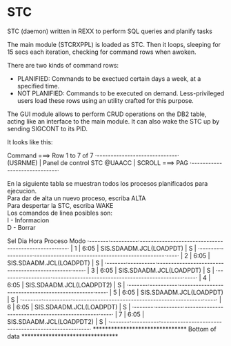 STC
===

STC (daemon) written in REXX to perform SQL queries and planify tasks

The main module (STCRXPPL) is loaded as STC. Then it loops, sleeping for 15 secs each iteration,
checking for command rows when awoken.

There are two kinds of command rows:

- PLANIFIED: Commands to be exectued certain days a week, at a specified time.
- NOT PLANIFIED: Commands to be executed on demand. Less-privileged users load these rows using 
an utility crafted for this purpose.

The GUI module allows to perform CRUD operations on the DB2 table, acting like an interface to the main module.
It can also wake the STC up by sending SIGCONT to its PID.

It looks like this:

 Command ===>                                                   Row 1 to 7 of 7 
                          ·-----------------------------·                       
 (USRNME)                 | Panel de control STC @UAACC |       SCROLL  ===> PAG
                          ·-----------------------------·                       
                                                                                
  En la siguiente tabla se muestran todos los procesos planificados para        
  ejecucion.                                                                    
  Para dar de alta un nuevo proceso, escriba ALTA                               
  Para despertar la STC, escriba WAKE                                           
  Los comandos de linea posibles son:                                           
    I  - Informacion                                                            
    D  - Borrar                                                                 
                                                                                
  Sel     Dia      Hora                     Proceso                        Modo 
       ·-------·----------·-----------------------------------------------·----·
       |     1 |     6:05 |                       SIS.SDAADM.JCL(LOADPDT) |  S |
       ·-------·----------·-----------------------------------------------·----·
       |     2 |     6:05 |                       SIS.SDAADM.JCL(LOADPDT) |  S |
       ·-------·----------·-----------------------------------------------·----·
       |     3 |     6:05 |                       SIS.SDAADM.JCL(LOADPDT) |  S |
       ·-------·----------·-----------------------------------------------·----·
       |     4 |     6:05 |                      SIS.SDAADM.JCL(LOADPDT2) |  S |
       ·-------·----------·-----------------------------------------------·----·
       |     5 |     6:05 |                       SIS.SDAADM.JCL(LOADPDT) |  S |
       ·-------·----------·-----------------------------------------------·----·
       |     6 |     6:05 |                       SIS.SDAADM.JCL(LOADPDT) |  S |
       ·-------·----------·-----------------------------------------------·----·
       |     7 |     6:05 |                      SIS.SDAADM.JCL(LOADPDT2) |  S |
       ·-------·----------·-----------------------------------------------·----·
 ******************************* Bottom of data ********************************
